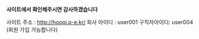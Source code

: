 **사이트에서 확인해주시면 감사하겠습니다**


사이트 주소 : http://hoopi.p-e.kr/
회사 아이디 : user001
구직자아이디: user004
(회원 가입 가능합니다)
